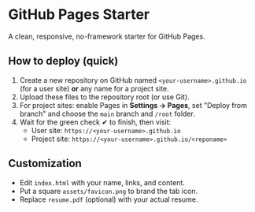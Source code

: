# GitHub Pages Starter

A clean, responsive, no-framework starter for GitHub Pages.

## How to deploy (quick)

1. Create a new repository on GitHub named `<your-username>.github.io` (for a user site) **or** any name for a project site.
2. Upload these files to the repository root (or use Git).
3. For project sites: enable Pages in **Settings → Pages**, set "Deploy from branch" and choose the `main` branch and `/root` folder.
4. Wait for the green check ✔ to finish, then visit:
   - User site: `https://<your-username>.github.io`
   - Project site: `https://<your-username>.github.io/<reponame>`

## Customization

- Edit `index.html` with your name, links, and content.
- Put a square `assets/favicon.png` to brand the tab icon.
- Replace `resume.pdf` (optional) with your actual resume.
